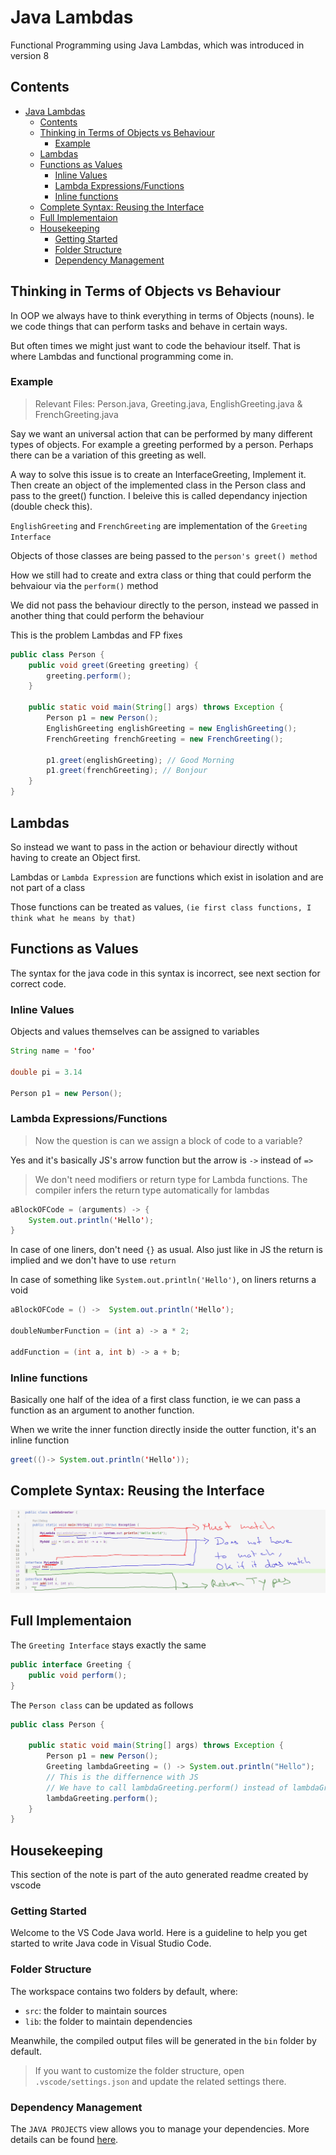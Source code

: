 # Java Lambdas

Functional Programming using Java Lambdas, which was introduced in version 8

## Contents

<!-- toc -->

- [Java Lambdas](#java-lambdas)
  - [Contents](#contents)
  - [Thinking in Terms of Objects vs Behaviour](#thinking-in-terms-of-objects-vs-behaviour)
    - [Example](#example)
  - [Lambdas](#lambdas)
  - [Functions as Values](#functions-as-values)
    - [Inline Values](#inline-values)
    - [Lambda Expressions/Functions](#lambda-expressionsfunctions)
    - [Inline functions](#inline-functions)
  - [Complete Syntax: Reusing the Interface](#complete-syntax-reusing-the-interface)
  - [Full Implementaion](#full-implementaion)
  - [Housekeeping](#housekeeping)
    - [Getting Started](#getting-started)
    - [Folder Structure](#folder-structure)
    - [Dependency Management](#dependency-management)

<!-- tocstop -->

## Thinking in Terms of Objects vs Behaviour

In OOP we always have to think everything in terms of Objects (nouns). Ie we code things that can perform tasks and behave in certain ways.

But often times we might just want to code the behaviour itself. That is where Lambdas and functional programming come in.

### Example

> Relevant Files: Person.java, Greeting.java, EnglishGreeting.java & FrenchGreeting.java

Say we want an universal action that can be performed by many different types of objects. For example a greeting performed by a person. Perhaps there can be a variation of this greeting as well.

A way to solve this issue is to create an InterfaceGreeting, Implement it. Then create an object of the implemented class in the Person class and pass to the greet() function. I beleive this is called dependancy injection (double check this).

`EnglishGreeting` and `FrenchGreeting` are implementation of the `Greeting Interface`

Objects of those classes are being passed to the `person's greet() method`

How we still had to create and extra class or thing that could perform the behvaiour via the `perform()` method

We did not pass the behaviour directly to the person, instead we passed in another thing that could perform the behaviour

This is the problem Lambdas and FP fixes

```java
public class Person {
    public void greet(Greeting greeting) {
        greeting.perform();
    }

    public static void main(String[] args) throws Exception {
        Person p1 = new Person();
        EnglishGreeting englishGreeting = new EnglishGreeting();
        FrenchGreeting frenchGreeting = new FrenchGreeting();

        p1.greet(englishGreeting); // Good Morning
        p1.greet(frenchGreeting); // Bonjour
    }
}
```

## Lambdas

So instead we want to pass in the action or behaviour directly without having to create an Object first.

Lambdas or `Lambda Expression` are functions which exist in isolation and are not part of a class

Those functions can be treated as values, `(ie first class functions, I think what he means by that)`

## Functions as Values

The syntax for the java code in this syntax is incorrect, see next section for correct code.

### Inline Values

Objects and values themselves can be assigned to variables

```java
String name = 'foo'

double pi = 3.14

Person p1 = new Person();
```

### Lambda Expressions/Functions

> Now the question is can we assign a block of code to a variable?

Yes and it's basically JS's arrow function but the arrow is `->` instead of `=>`

> We don't need modifiers or return type for Lambda functions. The compiler infers the return type automatically for lambdas

```java
aBlockOFCode = (arguments) -> {
    System.out.println('Hello');
}
```

In case of one liners, don't need `{}` as usual. Also just like in JS the return is implied and we don't have to use `return`

In case of something like `System.out.println('Hello')`, on liners returns a void

```java
aBlockOFCode = () ->  System.out.println('Hello');

doubleNumberFunction = (int a) -> a * 2;

addFunction = (int a, int b) -> a + b;
```

### Inline functions

Basically one half of the idea of a first class function, ie we can pass a function as an argument to another function.

When we write the inner function directly inside the outter function, it's an inline function

```java
greet(()-> System.out.println('Hello'));
```

## Complete Syntax: Reusing the Interface

<p width="800px">
 <img src="./images/lambdas-anatomy.png" />
</p>

## Full Implementaion

The `Greeting Interface` stays exactly the same

```java
public interface Greeting {
    public void perform();
}
```

The `Person class` can be updated as follows

```java
public class Person {

    public static void main(String[] args) throws Exception {
        Person p1 = new Person();
        Greeting lambdaGreeting = () -> System.out.println("Hello");
        // This is the differnence with JS
        // We have to call lambdaGreeting.perform() instead of lambdaGreeting()
        lambdaGreeting.perform();
    }
}

```

## Housekeeping

This section of the note is part of the auto generated readme created by vscode

### Getting Started

Welcome to the VS Code Java world. Here is a guideline to help you get started to write Java code in Visual Studio Code.

### Folder Structure

The workspace contains two folders by default, where:

- `src`: the folder to maintain sources
- `lib`: the folder to maintain dependencies

Meanwhile, the compiled output files will be generated in the `bin` folder by default.

> If you want to customize the folder structure, open `.vscode/settings.json` and update the related settings there.

### Dependency Management

The `JAVA PROJECTS` view allows you to manage your dependencies. More details can be found [here](https://github.com/microsoft/vscode-java-dependency#manage-dependencies).
